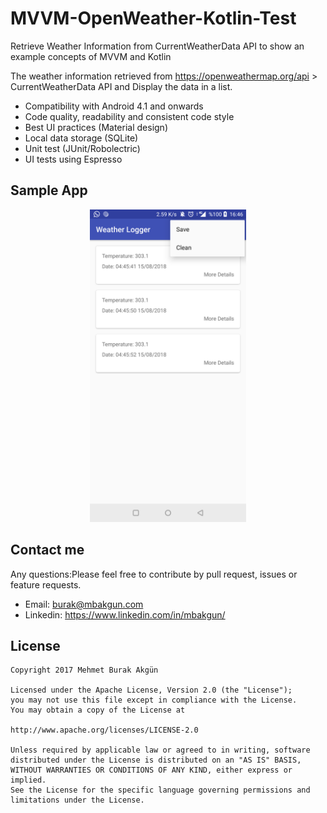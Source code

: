 # MVVM-OpenWeather-Kotlin-Test
Retrieve Weather Information from CurrentWeatherData API to show an example concepts of MVVM and Kotlin

The weather information  retrieved from https://openweathermap.org/api > CurrentWeatherData API and Display the data in a list.


- Compatibility with Android 4.1 and onwards
- Code quality, readability and consistent code style
- Best UI practices (Material design)
- Local data storage (SQLite)
- Unit test (JUnit/Robolectric)
- UI tests using Espresso



## Sample App

<a href='https://github.com/mbakgun/MVVM-OpenWeather-Kotlin-Test/blob/master/apk/app.apk'><p align="center">
<img src="/screenshot/device-2018-08-15.png" alt="Click to Download Example App" width= "250px"/>
</p></a>


## Contact me
Any questions:Please feel free to contribute by pull request, issues or feature requests.
* Email: burak@mbakgun.com
* Linkedin: https://www.linkedin.com/in/mbakgun/

## License

    Copyright 2017 Mehmet Burak Akgün

    Licensed under the Apache License, Version 2.0 (the "License");
    you may not use this file except in compliance with the License.
    You may obtain a copy of the License at

    http://www.apache.org/licenses/LICENSE-2.0

    Unless required by applicable law or agreed to in writing, software
    distributed under the License is distributed on an "AS IS" BASIS,
    WITHOUT WARRANTIES OR CONDITIONS OF ANY KIND, either express or implied.
    See the License for the specific language governing permissions and
    limitations under the License.
